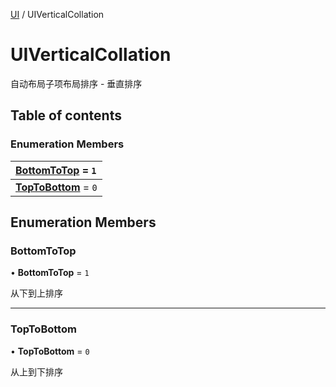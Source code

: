 [UI](../groups/Core.UI.md) / UIVerticalCollation

# UIVerticalCollation <Badge type="tip" text="Enumeration" /> <Score text="UIVerticalCollation" />

<p class="content-big"> 自动布局子项布局排序 - 垂直排序 </p>

## Table of contents

### Enumeration Members <Score text="Enumeration" /> 
| **[BottomToTop](mw.UIVerticalCollation.md#bottomtotop)** = ``1``  |
| :----- |
| **[TopToBottom](mw.UIVerticalCollation.md#toptobottom)** = ``0`` |

## Enumeration Members

### BottomToTop <Score text="BottomToTop" /> 

• **BottomToTop** = ``1``

从下到上排序

___

### TopToBottom <Score text="TopToBottom" /> 

• **TopToBottom** = ``0``

从上到下排序
